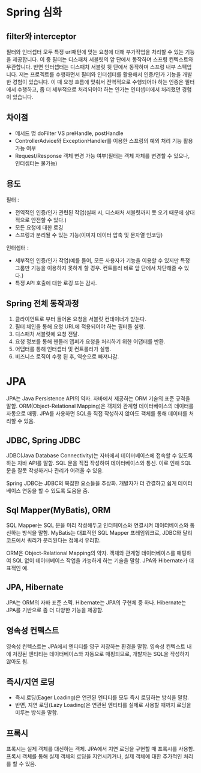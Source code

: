 # Spring 심화
## filter와 interceptor
필터와 인터셉터 모두 특정 url패턴에 맞는 요청에 대해 부가작업을 처리할 수 있는 기능을 제공합니다. 이 중 필터는 디스패처 서블릿의 앞 단에서 동작하며 스프링 컨텍스트와 무관합니다. 반면 인터셉터는 디스패처 서블릿 뒷 단에서 동작하며 스프링 내부 스펙입니다. 저는 프로젝트를 수행하면서 필터와 인터셉터를 활용해서 인증/인가 기능을 개발한 경험이 있습니다. 이 때 요청 흐름에 맞춰서 전역적으로 수행되어야 하는 인증은 필터에서 수행하고, 좀 더 세부적으로 처리되어야 하는 인가는 인터셉터에서 처리했던 경험이 있습니다.

## 차이점
- 메서드 명 doFilter VS preHandle, postHandle
- ControllerAdvice와 ExceptionHandler를 이용한 스프링의 예외 처리 기능 활용 가능 여부
- Request/Response 객체 변경 가능 여부(필터는 객체 자체를 변경할 수 있으나, 인터셉터는 불가능)

## 용도
필터 :
- 전역적인 인증/인가 관련된 작업(실패 시, 디스패처 서블릿까지 못 오기 때문에 상대적으로 안전할 수 있다.)
- 모든 요청에 대한 로깅
- 스프링과 분리될 수 있는 기능(이미지 데이터 압축 및 문자열 인코딩)

인터셉터 :
- 세부적인 인증/인가 작업(예를 들어, 모든 사용자가 기능을 이용할 수 있지만 특정 그룹만 기능을 이용하지 못하게 할 경우. 컨트롤러 바로 앞 단에서 차단해줄 수 있다.)
- 특정 API 호출에 대한 로깅 또는 감사.

## Spring 전체 동작과정
1. 클라이언트로 부터 들어온 요청을 서블릿 컨테이너가 받는다.
2. 필터 체인을 통해 요청 URL에 적용되어야 하는 필터들 실행.
3. 디스패처 서블릿에 요청 전달.
4. 요청 정보를 통해 핸들러 맵퍼가 요청을 처리하기 위한 어댑터를 반환.
5. 어댑터를 통해 인터셉터 및 컨트롤러가 실행.
6. 비즈니스 로직이 수행 된 후, 역순으로 빠져나감.


# JPA
JPA는 Java Persistence API의 약자. 자바에서 제공하는 ORM 기술의 표준 규격을 말함. ORM(Object-Relational Mapping)은 객체와 관계형 데이터베이스의 데이터를 자동으로 매핑. JPA를 사용하면 SQL을 직접 작성하지 않아도 객체를 통해 데이터를 처리할 수 있음.

## JDBC, Spring JDBC
JDBC(Java Database Connectivity)는 자바에서 데이터베이스에 접속할 수 있도록 하는 자바 API를 말함. SQL 문을 직접 작성하여 데이터베이스와 통신. 이로 인해 SQL 문을 잘못 작성하거나 관리가 어려울 수 있음.

Spring JDBC는 JDBC의 복잡한 요소들을 추상화. 개발자가 더 간결하고 쉽게 데이터베이스 연동을 할 수 있도록 도움을 줌.

## Sql Mapper(MyBatis), ORM
SQL Mapper는 SQL 문을 미리 작성해두고 인터페이스와 연결시켜 데이터베이스와 통신하는 방식을 말함. MyBatis는 대표적인 SQL Mapper 프레임워크로, JDBC와 달리 코드에서 쿼리가 분리된다는 점에서 유리함.  

ORM은 Object-Relational Mapping의 약자. 객체와 관계형 데이터베이스를 매핑하여 SQL 없이 데이터베이스 작업을 가능하게 하는 기술을 말함. JPA와 Hibernate가 대표적인 예.

## JPA, Hibernate
JPA는 ORM의 자바 표준 스펙. Hibernate는 JPA의 구현체 중 하나. Hibernate는 JPA를 기반으로 좀 더 다양한 기능을 제공함.

## 영속성 컨텍스트
영속성 컨텍스트는 JPA에서 엔티티를 영구 저장하는 환경을 말함. 영속성 컨텍스트 내에 저장된 엔티티는 데이터베이스와 자동으로 매핑되므로, 개발자는 SQL을 작성하지 않아도 됨.

## 즉시/지연 로딩
- 즉시 로딩(Eager Loading)은 연관된 엔티티를 모두 즉시 로딩하는 방식을 말함.
- 반면, 지연 로딩(Lazy Loading)은 연관된 엔티티를 실제로 사용할 때까지 로딩을 미루는 방식을 말함.

## 프록시
프록시는 실제 객체를 대신하는 객체. JPA에서 지연 로딩을 구현할 때 프록시를 사용함. 프록시 객체를 통해 실제 객체의 로딩을 지연시키거나, 실제 객체에 대한 추가적인 처리를 할 수 있음.